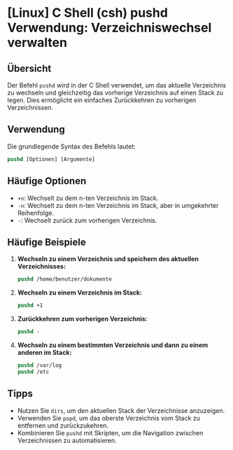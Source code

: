 # [Linux] C Shell (csh) pushd Verwendung: Verzeichniswechsel verwalten

## Übersicht
Der Befehl `pushd` wird in der C Shell verwendet, um das aktuelle Verzeichnis zu wechseln und gleichzeitig das vorherige Verzeichnis auf einen Stack zu legen. Dies ermöglicht ein einfaches Zurückkehren zu vorherigen Verzeichnissen.

## Verwendung
Die grundlegende Syntax des Befehls lautet:

```csh
pushd [Optionen] [Argumente]
```

## Häufige Optionen
- `+n`: Wechselt zu dem n-ten Verzeichnis im Stack.
- `-n`: Wechselt zu dem n-ten Verzeichnis im Stack, aber in umgekehrter Reihenfolge.
- `-`: Wechselt zurück zum vorherigen Verzeichnis.

## Häufige Beispiele

1. **Wechseln zu einem Verzeichnis und speichern des aktuellen Verzeichnisses:**
   ```csh
   pushd /home/benutzer/dokumente
   ```

2. **Wechseln zu einem Verzeichnis im Stack:**
   ```csh
   pushd +1
   ```

3. **Zurückkehren zum vorherigen Verzeichnis:**
   ```csh
   pushd -
   ```

4. **Wechseln zu einem bestimmten Verzeichnis und dann zu einem anderen im Stack:**
   ```csh
   pushd /var/log
   pushd /etc
   ```

## Tipps
- Nutzen Sie `dirs`, um den aktuellen Stack der Verzeichnisse anzuzeigen.
- Verwenden Sie `popd`, um das oberste Verzeichnis vom Stack zu entfernen und zurückzukehren.
- Kombinieren Sie `pushd` mit Skripten, um die Navigation zwischen Verzeichnissen zu automatisieren.